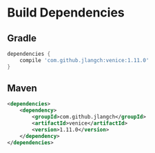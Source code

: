 # Build Dependencies


## Gradle

```groovy
dependencies {
    compile 'com.github.jlangch:venice:1.11.0'
}
```

## Maven

```xml
<dependencies>
    <dependency>
        <groupId>com.github.jlangch</groupId>
        <artifactId>venice</artifactId>
        <version>1.11.0</version>
    </dependency>
</dependencies>
```
